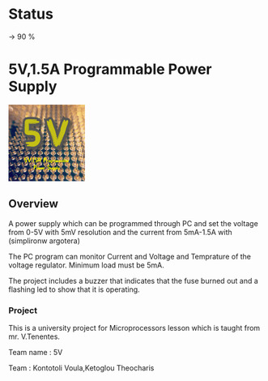 # Status
 -> 90 %

# 5V,1.5A Programmable Power Supply 

<img src="Documents/5v_logo.png" width="30%">


## Overview
A power supply which can be programmed through PC and set the voltage from 0-5V with 5mV resolution and the current from 5mA-1.5A with (simplironw argotera)

The PC program can monitor Current and Voltage and Temprature of the voltage regulator.
Minimum load must be 5mA.

The project includes a buzzer that indicates that the fuse burned out and a flashing led to show that it is operating.

### Project
This is a university project for Microprocessors lesson which is taught from mr. V.Tenentes.

Team name : 5V

Team : Kontotoli Voula,Ketoglou Theocharis 

